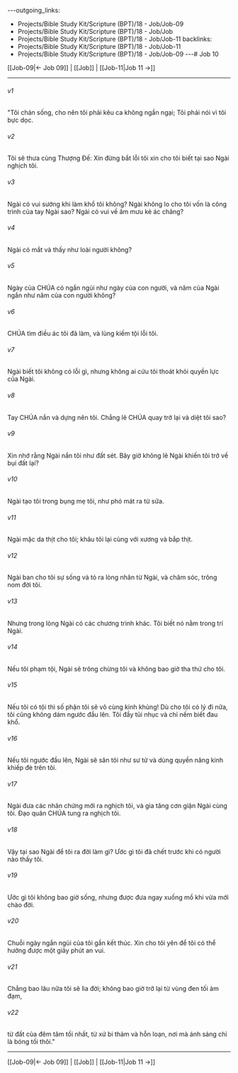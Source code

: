 ---outgoing_links:
  - Projects/Bible Study Kit/Scripture (BPT)/18 - Job/Job-09
  - Projects/Bible Study Kit/Scripture (BPT)/18 - Job/Job
  - Projects/Bible Study Kit/Scripture (BPT)/18 - Job/Job-11
backlinks:
  - Projects/Bible Study Kit/Scripture (BPT)/18 - Job/Job-11
  - Projects/Bible Study Kit/Scripture (BPT)/18 - Job/Job-09
---# Job 10

[[Job-09|← Job 09]] | [[Job]] | [[Job-11|Job 11 →]]
***



###### v1 
"Tôi chán sống, cho nên tôi phải kêu ca không ngần ngại; Tôi phải nói vì tôi bực dọc. 

###### v2 
Tôi sẽ thưa cùng Thượng Đế: Xin đừng bắt lỗi tôi xin cho tôi biết tại sao Ngài nghịch tôi. 

###### v3 
Ngài có vui sướng khi làm khổ tôi không? Ngài không lo cho tôi vốn là công trình của tay Ngài sao? Ngài có vui về âm mưu kẻ ác chăng? 

###### v4 
Ngài có mắt và thấy như loài người không? 

###### v5 
Ngày của CHÚA có ngắn ngủi như ngày của con người, và năm của Ngài ngắn như năm của con người không? 

###### v6 
CHÚA tìm điều ác tôi đã làm, và lùng kiếm tội lỗi tôi. 

###### v7 
Ngài biết tôi không có lỗi gì, nhưng không ai cứu tôi thoát khỏi quyền lực của Ngài. 

###### v8 
Tay CHÚA nắn và dựng nên tôi. Chẳng lẽ CHÚA quay trở lại và diệt tôi sao? 

###### v9 
Xin nhớ rằng Ngài nắn tôi như đất sét. Bây giờ không lẽ Ngài khiến tôi trở về bụi đất lại? 

###### v10 
Ngài tạo tôi trong bụng mẹ tôi, như phó mát ra từ sữa. 

###### v11 
Ngài mặc da thịt cho tôi; khâu tôi lại cùng với xương và bắp thịt. 

###### v12 
Ngài ban cho tôi sự sống và tỏ ra lòng nhân từ Ngài, và chăm sóc, trông nom đời tôi. 

###### v13 
Nhưng trong lòng Ngài có các chương trình khác. Tôi biết nó nằm trong trí Ngài. 

###### v14 
Nếu tôi phạm tội, Ngài sẽ trông chừng tôi và không bao giờ tha thứ cho tôi. 

###### v15 
Nếu tôi có tội thì số phận tôi sẽ vô cùng kinh khủng! Dù cho tôi có lý đi nữa, tôi cũng không dám ngước đầu lên. Tôi đầy tủi nhục và chỉ nếm biết đau khổ. 

###### v16 
Nếu tôi ngước đầu lên, Ngài sẽ săn tôi như sư tử và dùng quyền năng kinh khiếp đè trên tôi. 

###### v17 
Ngài đưa các nhân chứng mới ra nghịch tôi, và gia tăng cơn giận Ngài cùng tôi. Đạo quân CHÚA tung ra nghịch tôi. 

###### v18 
Vậy tại sao Ngài để tôi ra đời làm gì? Ước gì tôi đã chết trước khi có người nào thấy tôi. 

###### v19 
Ước gì tôi không bao giờ sống, nhưng được đưa ngay xuống mồ khi vừa mới chào đời. 

###### v20 
Chuỗi ngày ngắn ngủi của tôi gần kết thúc. Xin cho tôi yên để tôi có thể hưởng được một giây phút an vui. 

###### v21 
Chẳng bao lâu nữa tôi sẽ lìa đời; không bao giờ trở lại từ vùng đen tối ảm đạm, 

###### v22 
từ đất của đêm tăm tối nhất, từ xứ bi thảm và hỗn loạn, nơi mà ánh sáng chỉ là bóng tối thôi."

***
[[Job-09|← Job 09]] | [[Job]] | [[Job-11|Job 11 →]]
